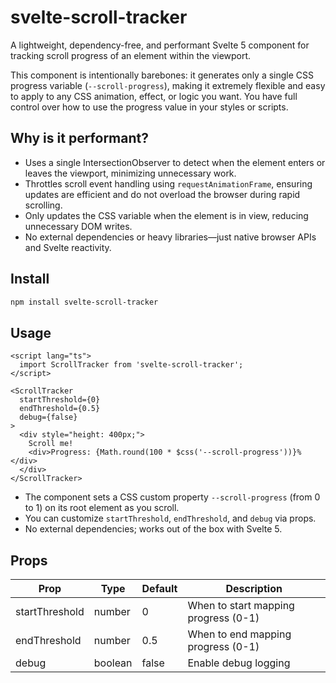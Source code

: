 

# svelte-scroll-tracker


A lightweight, dependency-free, and performant Svelte 5 component for tracking scroll progress of an element within the viewport.

This component is intentionally barebones: it generates only a single CSS progress variable (`--scroll-progress`), making it extremely flexible and easy to apply to any CSS animation, effect, or logic you want. You have full control over how to use the progress value in your styles or scripts.

## Why is it performant?

- Uses a single IntersectionObserver to detect when the element enters or leaves the viewport, minimizing unnecessary work.
- Throttles scroll event handling using `requestAnimationFrame`, ensuring updates are efficient and do not overload the browser during rapid scrolling.
- Only updates the CSS variable when the element is in view, reducing unnecessary DOM writes.
- No external dependencies or heavy libraries—just native browser APIs and Svelte reactivity.

## Install

```sh
npm install svelte-scroll-tracker
```

## Usage

```svelte
<script lang="ts">
  import ScrollTracker from 'svelte-scroll-tracker';
</script>

<ScrollTracker
  startThreshold={0}
  endThreshold={0.5}
  debug={false}
>
  <div style="height: 400px;">
    Scroll me!
    <div>Progress: {Math.round(100 * $css('--scroll-progress'))}%</div>
  </div>
</ScrollTracker>
```

- The component sets a CSS custom property `--scroll-progress` (from 0 to 1) on its root element as you scroll.
- You can customize `startThreshold`, `endThreshold`, and `debug` via props.
- No external dependencies; works out of the box with Svelte 5.

## Props

| Prop            | Type    | Default | Description                                      |
|-----------------|---------|---------|--------------------------------------------------|
| startThreshold  | number  | 0       | When to start mapping progress (0-1)             |
| endThreshold    | number  | 0.5     | When to end mapping progress (0-1)               |
| debug           | boolean | false   | Enable debug logging                             |
